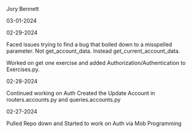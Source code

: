 Jory Bennett

03-01-2024


02-29-2024

Faced issues trying to find a bug that boiled down to a misspelled parameter. Not get_account_data. Instead get_current_account_data.

Worked on get one exercise and added Authorization/Authentication to Exercises.py.

02-28-2024

Continued working on Auth
Created the Update Account in routers.accounts.py and queries.accounts.py

02-27-2024

Pulled Repo down and Started to work on Auth via Mob Programming
